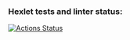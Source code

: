 ### Hexlet tests and linter status:
[![Actions Status](https://github.com/victor-sha/js-jest-testing-project-67/workflows/hexlet-check/badge.svg)](https://github.com/victor-sha/js-jest-testing-project-67/actions)